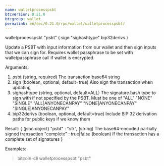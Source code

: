 ```yaml
---
name: walletprocesspsbt
btcversion: 0.21.0
btcgroup: wallet
permalink: en/doc/0.21.0/rpc/wallet/walletprocesspsbt/
---
```


walletprocesspsbt "psbt" ( sign "sighashtype" bip32derivs )

Update a PSBT with input information from our wallet and then sign inputs
that we can sign for.
Requires wallet passphrase to be set with walletpassphrase call if wallet is encrypted.

Arguments:
1. psbt           (string, required) The transaction base64 string
2. sign           (boolean, optional, default=true) Also sign the transaction when updating
3. sighashtype    (string, optional, default=ALL) The signature hash type to sign with if not specified by the PSBT. Must be one of
                  "ALL"
                  "NONE"
                  "SINGLE"
                  "ALL|ANYONECANPAY"
                  "NONE|ANYONECANPAY"
                  "SINGLE|ANYONECANPAY"
4. bip32derivs    (boolean, optional, default=true) Include BIP 32 derivation paths for public keys if we know them

Result:
{                             (json object)
  "psbt" : "str",             (string) The base64-encoded partially signed transaction
  "complete" : true|false     (boolean) If the transaction has a complete set of signatures
}

Examples:
> bitcoin-cli walletprocesspsbt "psbt"


